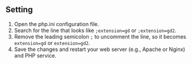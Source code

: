 ## Setting 

1. Open the php.ini configuration file.
2. Search for the line that looks like ``;extension=gd`` or ``;extension=gd2``.
3. Remove the leading semicolon ``;`` to uncomment the line, so it becomes ``extension=gd`` or ``extension=gd2``.
4. Save the changes and restart your web server (e.g., Apache or Nginx) and PHP service.